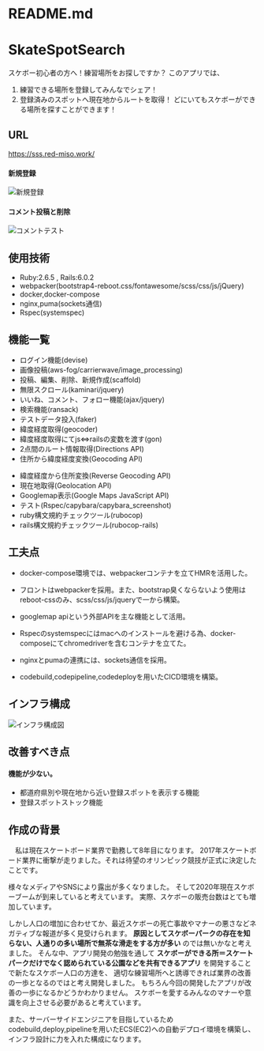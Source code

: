 # README.md

# SkateSpotSearch
スケボー初心者の方へ！練習場所をお探しですか？
このアプリでは、
1. 練習できる場所を登録してみんなでシェア！
2. 登録済みのスポットへ現在地からルートを取得！
どにいてもスケボーができる場所を探すことができます！

URL
---
https://sss.red-miso.work/

#### 新規登録
![新規登録](https://media.giphy.com/media/IflyP6yeKsaD55Qazk/giphy.gif)

#### コメント投稿と削除
![コメントテスト](https://media.giphy.com/media/JoCNcrn5CrK1jUifyW/giphy.gif)


使用技術
---
* Ruby:2.6.5 , Rails:6.0.2
* webpacker(bootstrap4-reboot.css/fontawesome/scss/css/js/jQuery) 
* docker,docker-compose
* nginx,puma(sockets通信)
* Rspec(systemspec)


機能一覧
---
* ログイン機能(devise)
* 画像投稿(aws-fog/carrierwave/image_processing)
* 投稿、編集、削除、新規作成(scaffold)
* 無限スクロール(kaminari/jquery)
* いいね、コメント、フォロー機能(ajax/jquery)
* 検索機能(ransack)
* テストデータ投入(faker)
* 緯度経度取得(geocoder)
* 緯度経度取得にてjs⇔railsの変数を渡す(gon)
* 2点間のルート情報取得(Directions API)
* 住所から緯度経度変換(Geocoding API)
- 緯度経度から住所変換(Reverse Geocoding API)
- 現在地取得(Geolocation API)
- Googlemap表示(Google Maps JavaScript API)
- テスト(Rspec/capybara/capybara_screenshot)
- ruby構文規約チェックツール(rubocop)
- rails構文規約チェックツール(rubocop-rails)


工夫点
---
- docker-compose環境では、webpackerコンテナを立てHMRを活用した。

- フロントはwebpackerを採用。また、bootstrap臭くならないよう使用はreboot-cssのみ、scss/css/js/jqueryで一から構築。

- googlemap apiという外部APIを主な機能として活用。

- Rspecのsystemspecにはmacへのインストールを避ける為、docker-composeにてchromedriverを含むコンテナを立てた。

- nginxとpumaの連携には、sockets通信を採用。

- codebuild,codepipeline,codedeployを用いたCICD環境を構築。


インフラ構成
---
![インフラ構成図](https://github.com/uechikohei/SkateSpotSearch/blob/images/skatespot.png)


改善すべき点
---
#### 機能が少ない。
- 都道府県別や現在地から近い登録スポットを表示する機能
- 登録スポットストック機能


作成の背景
---
　私は現在スケートボード業界で勤務して8年目になります。
2017年スケートボード業界に衝撃が走りました。それは待望のオリンピック競技が正式に決定したことです。

様々なメディアやSNSにより露出が多くなりました。
そして2020年現在スケボーブームが到来していると考えています。
実際、スケボーの販売台数はとても増加しています。

 しかし人口の増加に合わせてか、最近スケボーの死亡事故やマナーの悪さなどネガティブな報道が多く見受けられます。
**原因としてスケボーパークの存在を知らない、人通りの多い場所で無茶な滑走をする方が多い**
のでは無いかなと考えました。
そんな中、アプリ開発の勉強を通して
**スケボーができる所＝スケートパークだけでなく認められている公園などを共有できるアプリ**
を開発することで新たなスケボー人口の方達を、
適切な練習場所へと誘導できれば業界の改善の一歩となるのではと考え開発しました。
もちろん今回の開発したアプリが改善の一歩になるかどうかわかりません。
スケボーを愛するみんなのマナーや意識を向上させる必要があると考えています。

また、サーバーサイドエンジニアを目指しているため
codebuild,deploy,pipelineを用いたECS(EC2)への自動デプロイ環境を構築し、インフラ設計に力を入れた構成になります。

